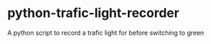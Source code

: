 # python-trafic-light-recorder
A python script to record a trafic light for before switching to green
